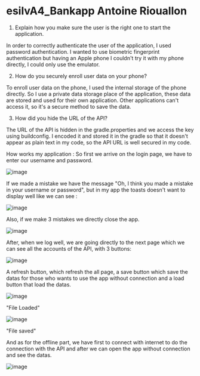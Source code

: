 # esilvA4_Bankapp  Antoine Riouallon

1) Explain how you make sure the user is the right one to start the application.

In order to correctly authenticate the user of the application, I used password authentication. I wanted to use biometric fingerprint authentication but having an Apple phone I couldn't try it with my phone directly, I could only use the emulator.

2) How do you securely enroll user data on your phone?

To enroll user data on the phone, I used the internal storage of the phone directly.  So I use a private data storage place of the application, these data are stored and used for their own application. Other applications can't access it, so it's a secure method to save the data.

3) How did you hide the URL of the API?

The URL of the API is hidden in the gradle.properties and we access the key using buildconfig. I encoded it and stored it in the gradle so that it doesn't appear as plain text in my code, so the API URL is well secured in my code.

How works my application : 
So first we arrive on the login page, we have to enter our username and password.

![image](https://user-images.githubusercontent.com/80207183/110250573-47128380-7f7c-11eb-9628-7ef474e44d4a.png)

 If we made a mistake we have the message "Oh, I think you made a mistake in your username or password", but in my app the toasts doesn't want to display well like we can see : 

![image](https://user-images.githubusercontent.com/80207183/110250801-ad4bd600-7f7d-11eb-8b3b-6952a6a10605.png)

Also, if we make 3 mistakes we directly close the app. 

![image](https://user-images.githubusercontent.com/80207183/110251031-d751c800-7f7e-11eb-9269-7106fe392642.png)

After, when we log well, we are going directly to the next page which we can see all the accounts of the API, with 3 buttons: 

![image](https://user-images.githubusercontent.com/80207183/110251113-4af3d500-7f7f-11eb-8b28-0df46e28411c.png)

A refresh button, which refresh the all page, a save button which save the datas for those who wants to use the app without connection and a load button that load the datas.

![image](https://user-images.githubusercontent.com/80207183/110251203-cce3fe00-7f7f-11eb-97c4-374da6727f40.png)

"File Loaded"

![image](https://user-images.githubusercontent.com/80207183/110251224-e7b67280-7f7f-11eb-850a-3468dd5be756.png)

"File saved"

And as for the offline part, we have first to connect with internet to do the connection with the API and after we can open the app without connection and see the datas.

![image](https://user-images.githubusercontent.com/80207183/110251368-6f03e600-7f80-11eb-9f8b-6527b251d7c8.png)
